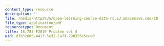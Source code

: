 ```yaml
---
content_type: resource
description: ''
file: /media/https%3A/open-learning-course-data-rc.s3.amazonaws.com/18-785-number-theory-i-fall-2019/d7b3260644175e321a73290355e5cca0_MIT18_785F19_pset4.pdf
file_type: application/pdf
resourcetype: Document
title: 18.785 F2019 Problem set 4
uid: d7b32606-4417-5e32-1a73-290355e5cca0
---
```

